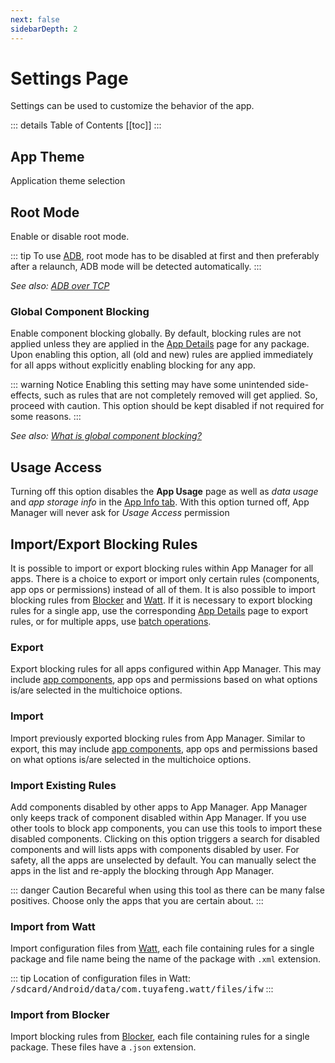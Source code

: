 ```yaml
---
next: false
sidebarDepth: 2
---
```

# Settings Page
Settings can be used to customize the behavior of the app.

::: details Table of Contents
[[toc]]
:::

## App Theme
Application theme selection

## Root Mode
Enable or disable root mode. 

::: tip
To use [ADB][1], root mode has to be disabled at first and then preferably after a relaunch, ADB mode will be detected automatically.
:::

_See also: [ADB over TCP][1]_

### Global Component Blocking
Enable component blocking globally. By default, blocking rules are not applied unless they are applied in the [App Details][2] page for any package. Upon enabling this option, all (old and new) rules are applied immediately for all apps without explicitly enabling blocking for any app.

::: warning Notice
Enabling this setting may have some unintended side-effects, such as rules that are not completely removed will get applied. So, proceed with caution. This option should be kept disabled if not required for some reasons.
:::

_See also: [What is global component blocking?][7]_

## Usage Access
Turning off this option disables the **App Usage** page as well as _data usage_ and _app storage info_ in the [App Info tab][3]. With this option turned off, App Manager will never ask for _Usage Access_ permission

## Import/Export Blocking Rules
It is possible to import or export blocking rules within App Manager for all apps. There is a choice to export or import only certain rules (components, app ops or permissions) instead of all of them. It is also possible to import blocking rules from [Blocker][4] and [Watt][5]. If it is necessary to export blocking rules for a single app, use the corresponding [App Details][2] page to export rules, or for multiple apps, use [batch operations][6].

### Export
Export blocking rules for all apps configured within App Manager. This may include [app components][what_are_components], app ops and permissions based on what options is/are selected in the multichoice options.

### Import
Import previously exported blocking rules from App Manager. Similar to export, this may include [app components][what_are_components], app ops and permissions based on what options is/are selected in the multichoice options.

### Import Existing Rules
Add components disabled by other apps to App Manager. App Manager only keeps track of component disabled within App Manager. If you use other tools to block app components, you can use this tools to import these disabled components. Clicking on this option triggers a search for disabled components and will lists apps with components disabled by user. For safety, all the apps are unselected by default. You can manually select the apps in the list and re-apply the blocking through App Manager.

::: danger Caution
Becareful when using this tool as there can be many false positives. Choose only the apps that you are certain about.
:::

### Import from Watt
Import configuration files from [Watt][5], each file containing rules for a single package and file name being the name of the package with `.xml` extension.

::: tip
Location of configuration files in Watt: <tt>/sdcard/Android/data/com.tuyafeng.watt/files/ifw</tt>
:::

### Import from Blocker
Import blocking rules from [Blocker][4], each file containing rules for a single package. These files have a `.json` extension.

[1]: ./adb-over-tcp.md
[2]: ./app-details-page.md
[3]: ./app-details-page.md#app-info-tab
[4]: https://github.com/lihenggui/blocker
[5]: https://github.com/tuyafeng/Watt
[6]: ./main-page.md#batch-operations
[7]: ../faq/app-components.md#what-is-global-component-blocking
[what_are_components]: ../faq/app-components.md#what-are-the-app-components
